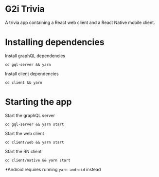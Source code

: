 # G2i Trivia
A trivia app containing a React web client and a React Native mobile client.

# Installing dependencies

Install graphQL dependencies
```
cd gql-server && yarn
```

Install client dependencies
```
cd client && yarn
```

# Starting the app
Start the graphQL server
```
cd gql-server && yarn start
```

Start the web client
```
cd client/web && yarn start
```

Start the RN client
```
cd client/native && yarn start
```
*Android requires running `yarn android` instead